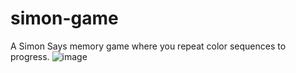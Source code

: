 # simon-game

A Simon Says memory game where you repeat color sequences to progress.
![image](https://github.com/user-attachments/assets/0815875c-6fa5-484e-b1d3-a5416f6ea67f)

